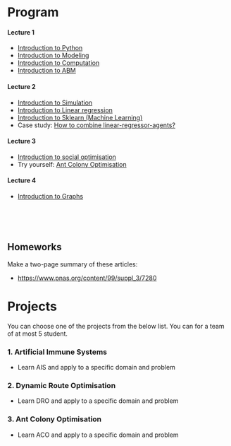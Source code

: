 
# Program

#### Lecture 1
 - [Introduction to Python](https://github.com/uzay00/CMPE373/blob/master/2018/Lecture1/Intro2Python.ipynb)
 - [Introduction to Modeling](https://nbviewer.jupyter.org/github/uzay00/CMPE373/blob/master/2019/Lecture%201%20-%20Modeling/Lecture%201-%20Introduction%20to%20Modeling%20with%20Python%20.ipynb)
 - [Introduction to Computation](https://nbviewer.jupyter.org/github/uzay00/CMPE373/blob/master/2018/Lecture1/Introduction%20to%20Agent%20Based%20Modeling.ipynb)
 - [Introduction to ABM](https://github.com/uzay00/CMPE373/blob/master/2018/Lecture1/ABMSunumu.pdf)
 
#### Lecture 2
- [Introduction to Simulation](https://github.com/uzay00/CMPE373/blob/master/2018/Lecture1/Social%20Simulation.ipynb)
- [Introduction to Linear regression](https://github.com/uzay00/KaVe-Egitim/blob/master/YapayOgrenme/LineerRegresyon/LineerRegresyon.ipynb)
 - [Introduction to Sklearn (Machine Learning)](https://nbviewer.jupyter.org/github/uzay00/CMPE373/blob/master/2018/Lecture1/Agents%20and%20Artificial%20Intelligence.ipynb)
- Case study: [How to combine linear-regressor-agents?](https://nbviewer.jupyter.org/github/uzay00/CMPE373/blob/master/2020/2%20Combiner/13x%20-%20CombineIt.ipynb)

#### Lecture 3
- [Introduction to social optimisation](https://github.com/uzay00/CMPE373/blob/master/2018/Lecture1/Social%20Optimization.ipynb)
- Try yourself: [Ant Colony Optimisation](https://github.com/Akavall/AntColonyOptimization)

#### Lecture 4
- [Introduction to Graphs](https://github.com/uzay00/CMPE232/blob/master/2019/Lecture2%20-%20DFS%20and%20handmade%20graph%20traversal/Lecture%203%20-%20Handmade%20Graph%20Class%20Preperation.ipynb)




<BR>
<BR>
<BR>
 
## Homeworks
Make a two-page summary of these articles: 
 - https://www.pnas.org/content/99/suppl_3/7280

# Projects

You can choose one of the projects from the below list. You can for a team of at most 5 student.

### 1. Artificial Immune Systems
 - Learn AIS and apply to a specific domain and problem

### 2. Dynamic Route Optimisation
- Learn DRO and apply to a specific domain and problem

### 3. Ant Colony Optimisation
- Learn ACO and apply to a specific domain and problem
